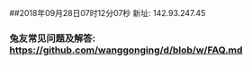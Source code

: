 ##2018年09月28日07时12分07秒 新址: 142.93.247.45
### 兔友常见问题及解答: https://github.com/wanggonging/d/blob/w/FAQ.md
